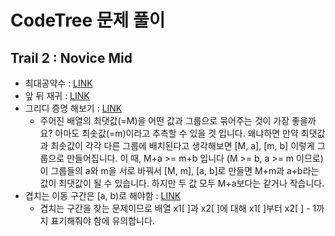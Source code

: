 # CodeTree 문제 풀이

## Trail 2 : Novice Mid

- 최대공약수 : [LINK](src/main/java/org/dukcode/ps/codetree/trail02/chapter01/lesson01/ChallengeFindTheGreatestCommonDivisor.java)
- 앞 뒤 재귀 : [LINK](src/main/java/org/dukcode/ps/codetree/trail02/chapter02/lesson01/TestStarOutputWithRecursiveFunction2.java)
- 그리디 증명 해보기 : [LINK](src/main/java/org/dukcode/ps/codetree/trail02/chapter03/lesson01/ChallengeGroupOfPairs.java)
  - 주어진 배열의 최댓값(=M)을 어떤 값과 그룹으로 묶어주는 것이 가장 좋을까요? 아마도 최솟값(=m)이라고 추측할 수 있을 것 입니다. 왜냐하면 만약 최댓값과 최솟값이 각각 다른 그룹에 배치된다고 생각해보면 [M, a], [m, b] 이렇게 그룹으로 만들어집니다. 이 때, M+a >= m+b 입니다 (M >= b, a >= m 이므로) 이 그룹들의 a와 m을 서로 바꿔서 [M, m], [a, b]로 만들면 M+m과 a+b라는 값이 최댓값이 될 수 있습니다. 하지만 두 값 모두 M+a보다는 같거나 작습니다.
- 겹치는 이동 구간은 [a, b)로 해야함 : [LINK](src/main/java/org/dukcode/ps/codetree/trail02/chapter04/lesson03/ChallengeAreaBeenToAndFrom2.java)
  - 겹치는 구간을 찾는 문제이므로 배열 x1[ ]과 x2[ ]에 대해 x1[ ]부터 x2[ ] - 1까지 표기해줘야 함에 유의합니다.
